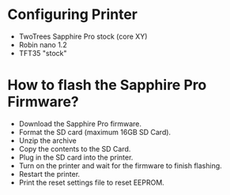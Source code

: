 # Configuring Printer

  - TwoTrees Sapphire Pro stock (core XY)
  - Robin nano 1.2
  - TFT35 "stock"

# How to flash the Sapphire Pro Firmware?

  - Download the Sapphire Pro firmware.
  - Format the SD card (maximum 16GB SD Card).
  - Unzip the archive
  - Copy the contents to the SD Card.
  - Plug in the SD card into the printer.
  - Turn on the printer and wait for the firmware to finish flashing.
  - Restart the printer.
  - Print the reset settings file to reset EEPROM.
